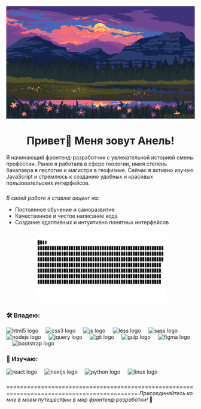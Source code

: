 <div align="center">
  <img height="300" width="600" src="https://github.com/Megakroshka/Megakroshka/blob/main/tumblr_587156531ea4a91473adeadbc6af0e13_85438340_640.gif"  />
</div>

<h1 align="center">Привет👋 Меня зовут Анель!</h1>
<p>Я начинающий фронтенд-разработчик с увлекательной историей смены профессии. Ранее я работала в сфере геологии, имея степень бакалавра в геологии и магистра в геофизике. Сейчас я активно изучаю JavaScript и стремлюсь к созданию удобных и красивых пользовательских интерфейсов.
</p>

###
_В своей работе я ставлю акцент на:_
- Постоянное обучение и саморазвитие
- Качественное и чистое написание кода
- Создание адаптивных и интуитивно понятных интерфейсов
  
###
<div align="center">  
  <img height="180" width="350" src="https://github.com/Megakroshka/Megakroshka/blob/main/github-snake.svg"  />
</div>

<h3 align="left">🛠 Владею:</h3>

<div align="left">
  <img src="https://cdn.jsdelivr.net/gh/devicons/devicon/icons/html5/html5-original.svg" height="40" alt="html5 logo"  />
  <img width="12" />
  <img src="https://cdn.jsdelivr.net/gh/devicons/devicon/icons/css3/css3-original.svg" height="40" alt="css3 logo"  />
  <img width="12" />
  <img src="https://skillicons.dev/icons?i=js" height="40" alt="js logo"  />
  <img width="12" />
  <img src="https://skillicons.dev/icons?i=less" height="40" alt="less logo"  />
  <img width="12" />
  <img src="https://skillicons.dev/icons?i=sass" height="40" alt="sass logo"  />
  <img width="12" />
  <img src="https://skillicons.dev/icons?i=nodejs" height="40" alt="nodejs logo"  />
  <img width="12" />
  <img src="https://skillicons.dev/icons?i=jquery" height="40" alt="jquery logo"  />
  <img width="12" />
  <img src="https://skillicons.dev/icons?i=git" height="40" alt="git logo"  />
  <img width="12" />
  <img src="https://skillicons.dev/icons?i=gulp" height="40" alt="gulp logo"  />
   <img width="12" />
  <img src="https://skillicons.dev/icons?i=figma" height="40" alt="figma logo"  />
  <img width="12" />
  <img src="https://skillicons.dev/icons?i=bootstrap" height="40" alt="bootstrap logo"  />
</div>
<h3 align="left">🧠 Изучаю:</h3>
<div align="left">
  
  <img src="https://skillicons.dev/icons?i=react" height="40" alt="react logo"  />
  <img width="12" />
  <img src="https://skillicons.dev/icons?i=nextjs" height="40" alt="nextjs logo"  />
  <img width="12" />
  <img src="https://skillicons.dev/icons?i=py" height="40" alt="python logo"  />
  <img width="12" />
  <img src="https://skillicons.dev/icons?i=linux" height="40" alt="linux logo"  />
</div>

###
============================================================================================
_Присоединяйтесь ко мне в моем путешествии в мир фронтенд-разработки!_ 🚀







